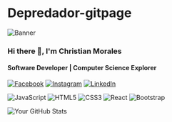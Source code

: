 # Depredador-gitpage
![Banner](path/to/your/banner.png)

### Hi there 👋, I'm Christian Morales
#### Software Developer | Computer Science Explorer

[![Facebook](https://img.shields.io/badge/Facebook-%231877F2.svg?logo=facebook&logoColor=white)]([[https://facebook.com/yourprofile](https://www.facebook.com/profile.php?id=100006291639953)](https://www.facebook.com/profile.php?id=100006291639953))
[![Instagram](https://img.shields.io/badge/Instagram-%23E4405F.svg?logo=instagram&logoColor=white)](https://instagram.com/yourprofile)
[![LinkedIn](https://img.shields.io/badge/LinkedIn-%230077B5.svg?logo=linkedin&logoColor=white)](https://linkedin.com/in/yourprofile)

![JavaScript](https://img.shields.io/badge/JavaScript-%23323330.svg?style=for-the-badge&logo=javascript&logoColor=%23F7DF1E)
![HTML5](https://img.shields.io/badge/HTML5-%23E34F26.svg?style=for-the-badge&logo=html5&logoColor=white)
![CSS3](https://img.shields.io/badge/CSS3-%231572B6.svg?style=for-the-badge&logo=css3&logoColor=white)
![React](https://img.shields.io/badge/React-%2320232a.svg?style=for-the-badge&logo=react&logoColor=%2361DAFB)
![Bootstrap](https://img.shields.io/badge/Bootstrap-%23563D7C.svg?style=for-the-badge&logo=bootstrap&logoColor=white)

![Your GitHub Stats](https://github-readme-stats.vercel.app/api?username=yourusername&show_icons=true)
